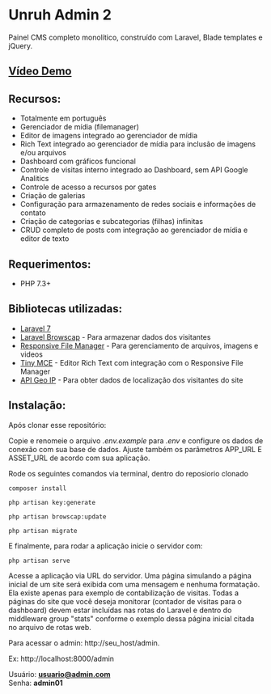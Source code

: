 # Unruh Admin 2

Painel CMS completo monolítico, construído com Laravel, Blade templates e jQuery.


## [Vídeo Demo](https://www.youtube.com/watch?v=-x2ZJtWHFUE)

## Recursos:

- Totalmente em português
- Gerenciador de mídia (filemanager)
- Editor de imagens integrado ao gerenciador de mídia
- Rich Text integrado ao gerenciador de mídia para inclusão de imagens e/ou arquivos
- Dashboard com gráficos funcional
- Controle de visitas interno integrado ao Dashboard, sem API Google Analitics
- Controle de acesso a recursos por gates 
- Criação de galerias
- Configuração para armazenamento de redes sociais e informações de contato
- Criação de categorias e subcategorias (filhas) infinitas
- CRUD completo de posts com integração ao gerenciador de mídia e editor de texto

## Requerimentos:

- PHP 7.3+

## Bibliotecas utilizadas:

- [Laravel 7]('https://laravel.com/docs/7.x')
- [Laravel Browscap](https://packagist.org/packages/propa/laravel-browscap) - Para armazenar dados dos visitantes
- [Responsive File Manager](https://www.responsivefilemanager.com/) - Para gerenciamento de arquivos, imagens e videos
- [Tiny MCE](https://www.tiny.cloud/tinymce/) - Editor Rich Text com integração com o Responsive File Manager
- [API Geo IP](http://ip-api.com/) - Para obter dados de localização dos visitantes do site

## Instalação:

Após clonar esse repositório:

Copie e renomeie o arquivo *.env.example* para *.env* e configure os dados de conexão com sua base de dados. Ajuste também os parâmetros APP_URL E ASSET_URL de acordo com sua aplicação.

Rode os seguintes comandos via terminal, dentro do reposiorio clonado

```
composer install
```
```
php artisan key:generate
```
```
php artisan browscap:update
```
```
php artisan migrate
```

E finalmente, para rodar a aplicação inicie o servidor com:
```
php artisan serve
```
Acesse a aplicação via URL do servidor. Uma página simulando a página inicial de um site será exibida com uma mensagem e nenhuma formatação. Ela existe apenas para exemplo de contabilização de visitas. Todas a páginas do  site que você deseja monitorar (contador de visitas para o dashboard) devem estar incluídas nas rotas do Laravel e dentro do middleware group "stats" conforme o exemplo dessa página inicial citada no arquivo de rotas web.

Para acessar o admin: http://seu_host/admin.

Ex: http://localhost:8000/admin

Usuário: **usuario@admin.com**
\
Senha: **admin01**